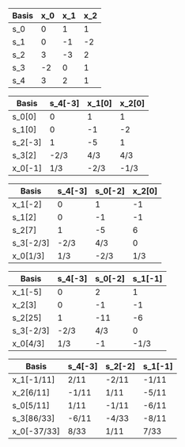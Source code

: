 | Basis | x_0 | x_1 | x_2 |
| ----- | --- | --- | --- |
| s_0   | 0   | 1   | 1   |
| s_1   | 0   | -1  | -2  |
| s_2   | 3   | -3  | 2   |
| s_3   | -2  | 0   | 1   |
| s_4   | 3   | 2   | 1   |

| Basis   | s_4[-3] | x_1[0] | x_2[0] |
| ------- | ------- | ------ | ------ |
| s_0[0]  | 0       | 1      | 1      |
| s_1[0]  | 0       | -1     | -2     |
| s_2[-3] | 1       | -5     | 1      |
| s_3[2]  | -2/3    | 4/3    | 4/3    |
| x_0[-1] | 1/3     | -2/3   | -1/3   |

| Basis     | s_4[-3] | s_0[-2] | x_2[0] |
| --------- | ------- | ------- | ------ |
| x_1[-2]   | 0       | 1       | -1     |
| s_1[2]    | 0       | -1      | -1     |
| s_2[7]    | 1       | -5      | 6      |
| s_3[-2/3] | -2/3    | 4/3     | 0      |
| x_0[1/3]  | 1/3     | -2/3    | 1/3    |

| Basis     | s_4[-3] | s_0[-2] | s_1[-1] |
| --------- | ------- | ------- | ------- |
| x_1[-5]   | 0       | 2       | 1       |
| x_2[3]    | 0       | -1      | -1      |
| s_2[25]   | 1       | -11     | -6      |
| s_3[-2/3] | -2/3    | 4/3     | 0       |
| x_0[4/3]  | 1/3     | -1      | -1/3    |

| Basis       | s_4[-3] | s_2[-2] | s_1[-1] |
| ----------- | ------- | ------- | ------- |
| x_1[-1/11]  | 2/11    | -2/11   | -1/11   |
| x_2[6/11]   | -1/11   | 1/11    | -5/11   |
| s_0[5/11]   | 1/11    | -1/11   | -6/11   |
| s_3[86/33]  | -6/11   | -4/33   | -8/11   |
| x_0[-37/33] | 8/33    | 1/11    | 7/33    |

